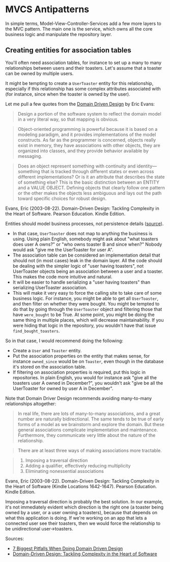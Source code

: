MVCS Antipatterns
=================

In simple terms, Model-View-Controller-Services add a few more layers to the
MVC pattern. The main one is the service, which owns all the core business
logic and manipulate the repository layer.

Creating entities for association tables
----------------------------------------

You'll often need association tables, for instance to set up a many to many
relationships between users and their toasters. Let's assume that a toaster can
be owned by multiple users.

It might be tempting to create a `UserToaster` entity for this relationship,
especially if this relationship has some complex attributes associated with
(for instance, since when the toaster is owned by the user).

Let me pull a few quotes from the [Domain Driven
Design](http://www.amazon.com/Domain-Driven-Design-Tackling-Complexity-Software/dp/0321125215) by Eric Evans:

> Design a portion of the software system to reflect the domain model in a very
> literal way, so that mapping is obvious.

> Object-oriented programming is powerful because it is based on a modeling
> paradigm, and it provides implementations of the model constructs. As far as
> the programmer is concerned, objects really exist in memory, they have
> associations with other objects, they are organized into classes, and they
> provide behavior available by messaging.

> Does an object represent something with continuity and identity— something
> that is tracked through different states or even across different
> implementations? Or is it an attribute that describes the state of something
> else? This is the basic distinction between an ENTITY and a VALUE OBJECT.
> Defining objects that clearly follow one pattern or the other makes the
> objects less ambiguous and lays out the path toward specific choices for
> robust design.

Evans, Eric (2003-08-22). Domain-Driven Design: Tackling Complexity in the
Heart of Software. Pearson Education. Kindle Edition.

Entities should model business processes, not persistence details
([source](http://blog.sapiensworks.com/post/2013/05/13/7-Biggest-Pitfalls-When-Doing-Domain-Driven-Design.aspx/)).

* In that case, `UserToaster` does not map to anything the business is using.
  Using plain English, somebody might ask about "what toasters does user
  A owns?" or "who owns toaster B and since when?" Nobody would ask "give me
  the UserToaster for user A".
* The association table can be considered an implementation detail that should
  not (in most cases) leak in the domain layer. All the code should be dealing
  with the simpler logic of "user having toasters", not UserToaster objects
  being an association between a user and a toaster. This makes the code more
  intuitive and natural.
* It will be easier to handle serializing a "user having toasters" than
  serializing UserToaster association.
* This will make it very easy to force the calling site to take care of some
  business logic. For instance, you might be able to get all `UserToaster`, and
  then filter on whether they were bought. You might be tempted to do that by
  going through the `UserToaster` object and filtering those that have
  `were_bought` to be True. At some point, you might be doing the same thing in
  multiple places, which will decrease maintainability. If you were hiding that
  logic in the repository, you wouldn't have that issue `find_bought_toasters`.

So in that case, I would recommend doing the following:

* Create a `User` and `Toaster` entity.
* Put the association properties on the entity that makes sense, for instance
  `owned_since` would be on `Toaster`, even though in the database it's stored
  on the association table.
* If filtering on association properties is required, put this logic in
  repositories. In plain English, you would for instance ask "give all the
  toasters user A owned in December?", you wouldn't ask "give be all the
  UserToaster for owned by user A in December".

Note that Domain Driver Design recommends avoiding many-to-many relationships
altogether:

> In real life, there are lots of many-to-many associations, and a great number
> are naturally bidirectional. The same tends to be true of early forms of
> a model as we brainstorm and explore the domain. But these general
> associations complicate implementation and maintenance. Furthermore, they
> communicate very little about the nature of the relationship.

> There are at least three ways of making associations more tractable.

> 1. Imposing a traversal direction
> 2. Adding a qualifier, effectively reducing multiplicity
> 3. Eliminating nonessential associations

Evans, Eric (2003-08-22). Domain-Driven Design: Tackling Complexity in the
Heart of Software (Kindle Locations 1642-1647). Pearson Education. Kindle
Edition.

Imposing a traversal direction is probably the best solution. In our example,
it's not immediately evident which direction is the right one (a toaster being
owned by a user, or a user owning a toasters), because that depends on what
this application is doing. If we're working on an app that lets a connected
user see their toasters, then we would force the relationship to be
unidirectional user->toasters.

Sources:

* [7 Biggest Pitfalls When Doing Domain Driven
  Design](http://blog.sapiensworks.com/post/2013/05/13/7-Biggest-Pitfalls-When-Doing-Domain-Driven-Design.aspx/)
* [Domain-Driven Design: Tackling Complexity in the Heart of
  Software](http://www.amazon.com/Domain-Driven-Design-Tackling-Complexity-Software/dp/0321125215)
